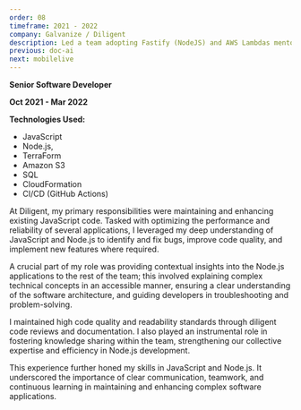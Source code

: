 ```yaml
---
order: 08
timeframe: 2021 - 2022
company: Galvanize / Diligent
description: Led a team adopting Fastify (NodeJS) and AWS Lambdas mentored developers, and modernized a monolithic codebase through strangler patterns.
previous: doc-ai
next: mobilelive
---
```


**Senior Software Developer**

**Oct 2021 - Mar 2022**

**Technologies Used:**

- JavaScript
- Node.js,
- TerraForm
- Amazon S3
- SQL
- CloudFormation
- CI/CD (GitHub Actions)

At Diligent, my primary responsibilities were maintaining and enhancing existing JavaScript code. Tasked with optimizing the performance and reliability of several applications, I leveraged my deep understanding of JavaScript and Node.js to identify and fix bugs, improve code quality, and implement new features where required.

A crucial part of my role was providing contextual insights into the Node.js applications to the rest of the team; this involved explaining complex technical concepts in an accessible manner, ensuring a clear understanding of the software architecture, and guiding developers in troubleshooting and problem-solving.

I maintained high code quality and readability standards through diligent code reviews and documentation. I also played an instrumental role in fostering knowledge sharing within the team, strengthening our collective expertise and efficiency in Node.js development.

This experience further honed my skills in JavaScript and Node.js. It underscored the importance of clear communication, teamwork, and continuous learning in maintaining and enhancing complex software applications.
